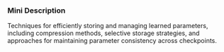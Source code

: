 ### Mini Description

Techniques for efficiently storing and managing learned parameters, including compression methods, selective storage strategies, and approaches for maintaining parameter consistency across checkpoints.
